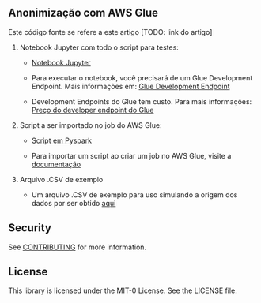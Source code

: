 ## Anonimização com AWS Glue

Este código fonte se refere a este artigo [TODO: link do artigo]

1. Notebook Jupyter com todo o script para testes:

    - [Notebook Jupyter](/portuguese/Anonimizacao.ipynb)

    - Para executar o notebook, você precisará de um Glue Development Endpoint. Mais informações em: [Glue Development Endpoint](https://docs.aws.amazon.com/pt_br/glue/latest/dg/dev-endpoint.html)

    - Development Endpoints do Glue tem custo. Para mais informações: [Preço do developer endpoint do Glue](https://aws.amazon.com/pt/glue/pricing/)

2. Script a ser importado no job do AWS Glue:

    - [Script em Pyspark](/portuguese/script-glue.py)

    - Para importar um script ao criar um job no AWS Glue, visite a [documentação](https://docs.aws.amazon.com/pt_br/glue/latest/dg/add-job.html)

3. Arquivo .CSV de exemplo

    - Um arquivo .CSV de exemplo para uso simulando a origem dos dados por ser obtido [aqui](/portuguese/pacientes-raw.csv) 


## Security

See [CONTRIBUTING](CONTRIBUTING.md#security-issue-notifications) for more information.

## License

This library is licensed under the MIT-0 License. See the LICENSE file.

